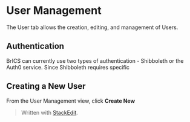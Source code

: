 
# User Management
The User tab allows the creation, editing, and management of Users.

## Authentication
BrICS can currently use two types of authentication - Shibboleth or the Auth0 service. Since Shibboleth requires specific 
## Creating a New User

From the User Management view, click **Create New**
> Written with [StackEdit](https://stackedit.io/).
<!--stackedit_data:
eyJoaXN0b3J5IjpbLTEzOTUwNDU2ODAsMTEzODY4NDE3MF19
-->